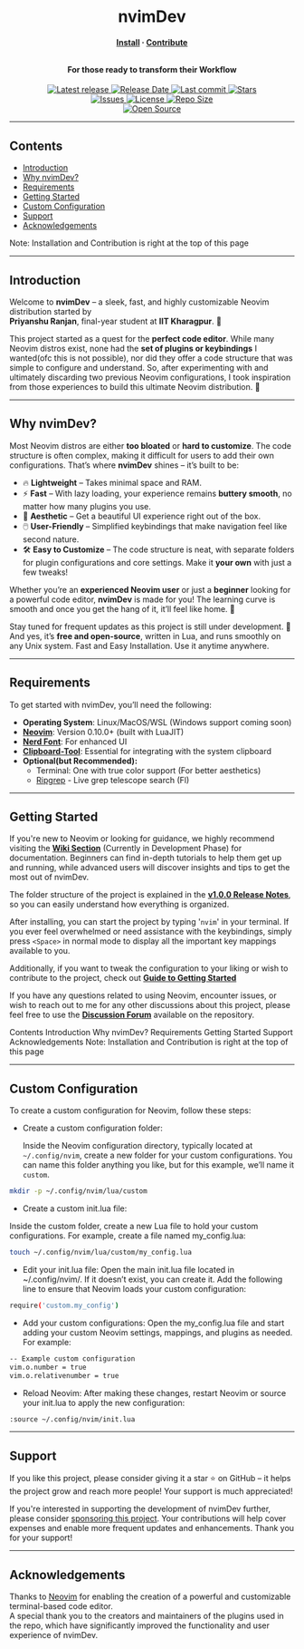 <div align="center">
  <h1>nvimDev</h1>
  <h4 align="center">
    <a href="https://github.com/prrockzed/nvimdev/blob/main/INSTALL.md">Install</a>
    ·
    <a href="https://github.com/prrockzed/nvimDev/blob/main/.github/CONTRIBUTING.md">Contribute</a>
    </br>
    </br>
  <p>For those ready to transform their Workflow</p>
 </h4>

  <p>
    <a href="https://github.com/prrockzed/nvimDev/releases/latest">
      <img alt="Latest release" src="https://img.shields.io/github/v/release/prrockzed/nvimDev?style=for-the-badge&logo=github&color=C9CBFF&logoColor=D9E0EE&labelColor=302D41&include_prerelease&sort=semver" />
    </a>
    <a href="https://github.com/prrockzed/nvimDev/releases/latest">
      <img alt="Release Date" src="https://img.shields.io/github/release-date/prrockzed/nvimDev?style=for-the-badge&logo=calendar&color=F2CDCD&logoColor=D9E0EE&labelColor=302D41" />
    </a>
    <a href="https://github.com/prrockzed/nvimDev/pulse">
      <img alt="Last commit" src="https://img.shields.io/github/last-commit/prrockzed/nvimDev?style=for-the-badge&logo=git&color=8bd5ca&logoColor=D9E0EE&labelColor=302D41"/>
    </a>
    <a href="https://github.com/prrockzed/nvimDev/stargazers">
      <img alt="Stars" src="https://img.shields.io/github/stars/prrockzed/nvimDev?style=for-the-badge&logo=starship&color=c69ff5&logoColor=D9E0EE&labelColor=302D41" />
    </a>
    </br>
    <a href="https://github.com/prrockzed/nvimDev/issues">
      <img alt="Issues" src="https://img.shields.io/github/issues/prrockzed/nvimDev?style=for-the-badge&logo=bilibili&color=F5E0DC&logoColor=D9E0EE&labelColor=302D41" />
    </a>
    <a href="https://github.com/prrockzed/nvimDev/blob/main/LICENSE">
      <img alt="License" src="https://img.shields.io/github/license/prrockzed/nvimDev?style=for-the-badge&logo=creativecommons&color=ee999f&logoColor=D9E0EE&labelColor=302D41" />
    </a>
    <a href="https://github.com/prrockzed/nvimDev">
      <img alt="Repo Size" src="https://img.shields.io/github/repo-size/prrockzed/nvimDev?style=for-the-badge&logo=codesandbox&color=%23DDB6F2&label=SIZE&logoColor=D9E0EE&labelColor=302D41" />
    </a>
    </br>
    <a href="https://github.com/prrockzed/nvimDev">
      <img alt="Open Source" src="https://img.shields.io/badge/Free%20and%20Open%20Source-brightgreen?style=for-the-badge" />
    </a>
  </p>
</div>

---

## Contents

- [Introduction](#introduction)
- [Why nvimDev?](#why-nvimdev)
- [Requirements](#requirements)
- [Getting Started](#getting-started)
- [Custom Configuration](#custom-configuration)
- [Support](#support)
- [Acknowledgements](#acknowledgements)


Note: Installation and Contribution is right at the top of this page

---

## Introduction

Welcome to **nvimDev** – a sleek, fast, and highly customizable Neovim distribution started by
</br>
**Priyanshu Ranjan**, final-year student at **IIT Kharagpur**. 🌟

This project started as a quest for the **perfect code editor**. While many Neovim distros exist, none had the **set of plugins or keybindings** I wanted(ofc this is not possible), nor did they offer a code structure that was simple to configure and understand. So, after experimenting with and ultimately discarding two previous Neovim configurations, I took inspiration from those experiences to build this ultimate Neovim distribution. 🚀

---

## Why **nvimDev**?

Most Neovim distros are either **too bloated** or **hard to customize**. The code structure is often complex, making it difficult for users to add their own configurations. That’s where **nvimDev** shines – it’s built to be:

- 🔥 **Lightweight** – Takes minimal space and RAM.
- ⚡ **Fast** – With lazy loading, your experience remains **buttery smooth**, no matter how many plugins you use.
- 🎨 **Aesthetic** – Get a beautiful UI experience right out of the box.
- 🖱️ **User-Friendly** – Simplified keybindings that make navigation feel like second nature.
- 🛠️ **Easy to Customize** – The code structure is neat, with separate folders for plugin configurations and core settings. Make it **your own** with just a few tweaks!

Whether you’re an **experienced Neovim user** or just a **beginner** looking for a powerful code editor, **nvimDev** is made for you! The learning curve is smooth and once you get the hang of it, it’ll feel like home. 🏡

Stay tuned for frequent updates as this project is still under development. 🌱 And yes, it’s **free and open-source**, written in Lua, and runs smoothly on any Unix system. Fast and Easy Installation. Use it anytime anywhere.

---

## Requirements

To get started with nvimDev, you’ll need the following:

- **Operating System**: Linux/MacOS/WSL (Windows support coming soon)
- **[Neovim](https://github.com/neovim/neovim/releases/tag/stable)**: Version 0.10.0+ (built with LuaJIT)
- **[Nerd Font](https://www.nerdfonts.com/font-downloads)**: For enhanced UI
- **[Clipboard-Tool](https://neovim.io/doc/user/provider.html#clipboard-tool)**: Essential for integrating with the system clipboard
- **Optional(but Recommended):**
  - Terminal: One with true color support (For better aesthetics)
  - [Ripgrep](https://github.com/BurntSushi/ripgrep) - Live grep telescope search (<Leader>Fl)

---

## Getting Started

If you're new to Neovim or looking for guidance, we highly recommend visiting the **[Wiki Section](https://github.com/prrockzed/nvimDev/wiki)** (Currently in Development Phase) for documentation. Beginners can find in-depth tutorials to help them get up and running, while advanced users will discover insights and tips to get the most out of nvimDev.

The folder structure of the project is explained in the **[v1.0.0 Release Notes](https://github.com/prrockzed/nvimDev/releases/tag/v1.0.0)**, so you can easily understand how everything is organized.

After installing, you can start the project by typing '`nvim`' in your terminal. If you ever feel overwhelmed or need assistance with the keybindings, simply press `<Space>` in normal mode to display all the important key mappings available to you.

Additionally, if you want to tweak the configuration to your liking or wish to contribute to the project, check out **[Guide to Getting Started](https://github.com/prrockzed/nvimDev/blob/main/.github/CONTRIBUTING.md#guide-to-getting-started)**

If you have any questions related to using Neovim, encounter issues, or wish to reach out to me for any other discussions about this project, please feel free to use the **[Discussion Forum](https://github.com/prrockzed/nvimDev/discussions)** available on the repository.

Contents
Introduction
Why nvimDev?
Requirements
Getting Started
Support
Acknowledgements
Note: Installation and Contribution is right at the top of this page

---

## Custom Configuration
To create a custom configuration for Neovim, follow these steps:

- Create a custom configuration folder:

   Inside the Neovim configuration directory, typically located at `~/.config/nvim`, create a new folder for your custom configurations. You can name this folder anything you like, but for this example, we’ll name it `custom`.

```bash
mkdir -p ~/.config/nvim/lua/custom
```
- Create a custom init.lua file:

Inside the custom folder, create a new Lua file to hold your custom configurations. For example, create a file named my_config.lua:

```bash
touch ~/.config/nvim/lua/custom/my_config.lua
```

- Edit your init.lua file:
Open the main init.lua file located in ~/.config/nvim/. If it doesn’t exist, you can create it. Add the following line to ensure that Neovim loads your custom configuration:

```bash
require('custom.my_config')
```

- Add your custom configurations:
Open the my_config.lua file and start adding your custom Neovim settings, mappings, and plugins as needed. For example:

```bash
-- Example custom configuration
vim.o.number = true             
vim.o.relativenumber = true
```

- Reload Neovim:
After making these changes, restart Neovim or source your init.lua to apply the new configuration:

```bash
:source ~/.config/nvim/init.lua
```

---

## Support

If you like this project, please consider giving it a star ⭐ on GitHub – it helps the project grow and reach more people! Your support is much appreciated!
</br>

If you're interested in supporting the development of nvimDev further, please consider [sponsoring this project](https://github.com/sponsors/prrockzed). Your contributions will help cover expenses and enable more frequent updates and enhancements. Thank you for your support!

---

## Acknowledgements

Thanks to [Neovim](https://github.com/neovim/neovim) for enabling the creation of a powerful and customizable terminal-based code editor.
</br>
A special thank you to the creators and maintainers of the plugins used in the repo, which have significantly improved the functionality and user experience of nvimDev.
